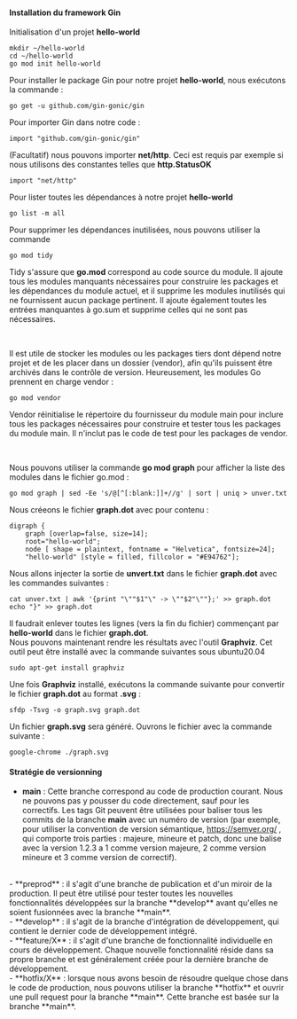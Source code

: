 #### Installation du framework Gin

Initialisation d'un projet **hello-world**

```
mkdir ~/hello-world
cd ~/hello-world
go mod init hello-world
```

Pour installer le package Gin pour notre projet **hello-world**, nous exécutons la commande :

```
go get -u github.com/gin-gonic/gin
```

Pour importer Gin dans notre code :

```
import "github.com/gin-gonic/gin"
```

(Facultatif) nous pouvons importer **net/http**. Ceci est requis par exemple si nous utilisons des constantes telles que **http.StatusOK**

```
import "net/http"
```

Pour lister toutes les dépendances à notre projet **hello-world** 

```
go list -m all
```

Pour supprimer les dépendances inutilisées, nous pouvons utiliser la commande 

```
go mod tidy
```

Tidy s'assure que **go.mod** correspond au code source du module. Il ajoute tous les modules manquants nécessaires pour construire les packages et les dépendances du module actuel, et il supprime les modules inutilisés qui ne fournissent aucun package pertinent. Il ajoute également toutes les entrées manquantes à go.sum et supprime celles qui ne sont pas nécessaires.

<br>

Il est utile de stocker les modules ou les packages tiers dont dépend notre projet et de les placer dans un dossier (vendor), afin qu'ils puissent être archivés dans le contrôle de version. Heureusement, les modules Go prennent en charge vendor :

```
go mod vendor
```

Vendor réinitialise le répertoire du fournisseur du module main pour inclure tous les packages nécessaires pour construire et tester tous les packages du module main. Il n'inclut pas le code de test pour les packages de vendor.

<br>

Nous pouvons utiliser la commande **go mod graph** pour afficher la liste des modules dans le fichier go.mod :

```
go mod graph | sed -Ee 's/@[^[:blank:]]+//g' | sort | uniq > unver.txt
```

Nous créeons le fichier **graph.dot** avec pour contenu :

```
digraph {
    graph [overlap=false, size=14];
    root="hello-world";
    node [ shape = plaintext, fontname = "Helvetica", fontsize=24];
    "hello-world" [style = filled, fillcolor = "#E94762"];
```

Nous allons injecter la sortie de **unvert.txt** dans le fichier **graph.dot** avec les commandes suivantes :

```
cat unver.txt | awk '{print "\""$1"\" -> \""$2"\""};' >> graph.dot
echo "}" >> graph.dot
```

Il faudrait enlever toutes les lignes (vers la fin du fichier) commençant par **hello-world** dans le fichier **graph.dot**.
<br>
Nous pouvons maintenant rendre les résultats avec l'outil **Graphviz**. Cet outil peut être installé avec la commande suivantes sous ubuntu20.04

```
sudo apt-get install graphviz
```

Une fois **Graphviz** installé, exécutons la commande suivante pour convertir le fichier **graph.dot** au format **.svg** :

```
sfdp -Tsvg -o graph.svg graph.dot
```

Un fichier **graph.svg** sera généré. Ouvrons le fichier avec la commande suivante :

```
google-chrome ./graph.svg
```

#### Stratégie de versionning

- **main** : Cette branche correspond au code de production courant. Nous ne pouvons pas y pousser du code directement, sauf pour les correctifs. Les tags Git peuvent être utilisées pour baliser tous les commits de la branche **main** avec un numéro de version (par exemple, pour utiliser la convention de version sémantique, https://semver.org/ , qui comporte trois parties : majeure, mineure et patch, donc une balise avec la version 1.2.3 a 1 comme version majeure, 2 comme version mineure et 3 comme version de correctif).
<br>
- **preprod** : il s'agit d'une branche de publication et d'un miroir de la production. Il peut être utilisé pour tester toutes les nouvelles fonctionnalités développées sur la branche **develop** avant qu'elles ne soient fusionnées avec la branche **main**.
<br>
- **develop** : il s'agit de la branche d'intégration de développement, qui contient le dernier code de développement intégré.
<br>
- **feature/X** : il s'agit d'une branche de fonctionnalité individuelle en cours de développement. Chaque nouvelle fonctionnalité réside dans sa propre branche et est généralement créée pour la dernière branche de développement.
<br>
- **hotfix/X** : lorsque nous avons besoin de résoudre quelque chose dans le code de production, nous pouvons utiliser la branche **hotfix** et ouvrir une pull request pour la branche **main**. Cette branche est basée sur la branche **main**.